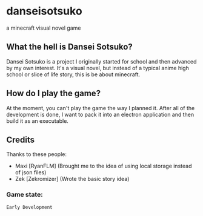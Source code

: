 # danseisotsuko
a minecraft visual novel game

## What the hell is Dansei Sotsuko?
Dansei Sotsuko is a project I originally started for school and then
advanced by my own interest. It's a visual novel, but instead of
a typical anime high school or slice of life story,
this is be about minecraft. 

## How do I play the game?
At the moment, you can't play the game the way I planned it. 
After all of the development is done, I want to pack it into an electron application and then
build it as an executable.

## Credits
Thanks to these people:

- Maxi [RyanFLM] (Brought me to the idea of using local storage instead of json files)
- Zek [Zekromizer] (Wrote the basic story idea)

### Game state:
`Early Development`
